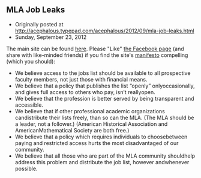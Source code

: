 ## MLA Job Leaks

 * Originally posted at http://acephalous.typepad.com/acephalous/2012/09/mla-job-leaks.html
 * Sunday, September 23, 2012



The main site can be found [here](http://mlajobleaks.com/wp/). Please "Like" [the Facebook page](https://www.facebook.com/MLAJobLeaks) (and share with like-minded friends) if you find the site's [manifesto](http://mlajobleaks.com/wp/a-manifesto/) compelling (which you should):

*   We believe access to the jobs list should be available to all prospective faculty members, not just those with financial means.
*   We believe that a policy that publishes the list “openly” onlyoccasionally, and gives full access to others who pay, isn’t reallyopen.
*   We believe that the profession is better served by being transparent and accessible.
*   We believe that if other professional academic organizations candistribute their lists freely, than so can the MLA. (The MLA should be a
 leader, not a follower.) (American Historical Association and AmericanMathematical Society are both free.)
*   We believe that a policy which requires individuals to choosebetween paying and restricted access hurts the most disadvantaged of our
 community.
*   We believe that all those who are part of the MLA community shouldhelp address this problem and distribute the job list, however andwhenever possible.

		
